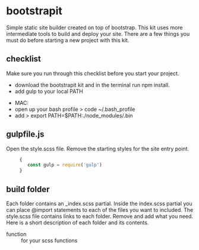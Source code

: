 
# bootstrapit  
Simple static site builder created on top of bootstrap. This kit uses more intermediate tools to build and deploy your site. There are a few things you must do before starting a new project with this kit.
  
 
  
## checklist
Make sure you run through this checklist before you start your project.  
- download the bootstrapit kit and in the terminal run npm install.
- add gulp to your local PATH  
* MAC:  
* open up your bash profile > code ~/.bash_profile  
* add > export PATH=$PATH:./node_modules/.bin

  
## gulpfile.js
Open the style.scss file. Remove the starting styles for the site entry point.
```javascript
     {
        const gulp = require('gulp')
     }
```

    
## build folder
Each folder contains an _index.scss partial. Inside the index.scss partial you can place @import statements to each of the files you want to included. The style.scss file contains links to each folder. Remove and add what you need. Here is a short description of each folder and its contents.
<dl>
  <dt>function</dt>
   <dd>for your scss functions</dd>
</dl>  


 
